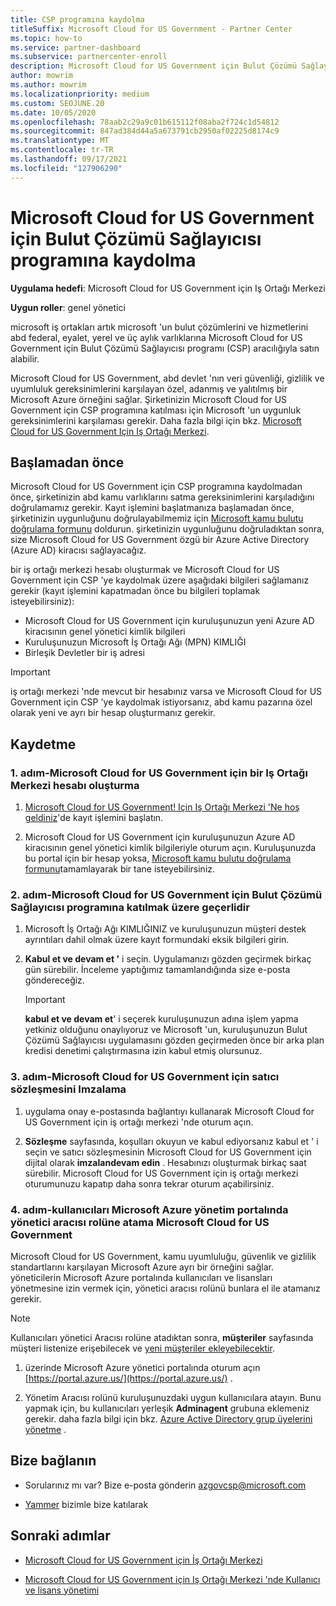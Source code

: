 ```yaml
---
title: CSP programına kaydolma
titleSuffix: Microsoft Cloud for US Government - Partner Center
ms.topic: how-to
ms.service: partner-dashboard
ms.subservice: partnercenter-enroll
description: Microsoft Cloud for US Government için Bulut Çözümü Sağlayıcısı programına kaydolmak isteyen iş ortakları için CSP program gereksinimleri hakkında bilgi edinin.
author: mowrim
ms.author: mowrim
ms.localizationpriority: medium
ms.custom: SEOJUNE.20
ms.date: 10/05/2020
ms.openlocfilehash: 78aab2c29a9c01b615112f08aba2f724c1d54812
ms.sourcegitcommit: 847ad384d44a5a673791cb2950af02225d8174c9
ms.translationtype: MT
ms.contentlocale: tr-TR
ms.lasthandoff: 09/17/2021
ms.locfileid: "127906290"
---
```

# <a name="enroll-in-the-cloud-solution-provider-program-for-microsoft-cloud-for-us-government"></a>Microsoft Cloud for US Government için Bulut Çözümü Sağlayıcısı programına kaydolma

**Uygulama hedefi**: Microsoft Cloud for US Government için Iş Ortağı Merkezi

**Uygun roller**: genel yönetici

microsoft iş ortakları artık microsoft 'un bulut çözümlerini ve hizmetlerini abd federal, eyalet, yerel ve üç aylık varlıklarına Microsoft Cloud for US Government için Bulut Çözümü Sağlayıcısı programı (CSP) aracılığıyla satın alabilir.

Microsoft Cloud for US Government, abd devlet 'nın veri güvenliği, gizlilik ve uyumluluk gereksinimlerini karşılayan özel, adanmış ve yalıtılmış bir Microsoft Azure örneğini sağlar. Şirketinizin Microsoft Cloud for US Government için CSP programına katılması için Microsoft 'un uygunluk gereksinimlerini karşılaması gerekir. Daha fazla bilgi için bkz. [Microsoft Cloud for US Government Için Iş Ortağı Merkezi](partner-center-for-microsoft-us-govt-cloud.md).

## <a name="before-you-begin"></a>Başlamadan önce

Microsoft Cloud for US Government için CSP programına kaydolmadan önce, şirketinizin abd kamu varlıklarını satma gereksinimlerini karşıladığını doğrulamamız gerekir. Kayıt işlemini başlatmanıza başlamadan önce, şirketinizin uygunluğunu doğrulayabilmemiz için [Microsoft kamu bulutu doğrulama formunu](https://azuregov.microsoft.com/csp) doldurun. şirketinizin uygunluğunu doğruladıktan sonra, size Microsoft Cloud for US Government özgü bir Azure Active Directory (Azure AD) kiracısı sağlayacağız.  

bir iş ortağı merkezi hesabı oluşturmak ve Microsoft Cloud for US Government için CSP 'ye kaydolmak üzere aşağıdaki bilgileri sağlamanız gerekir (kayıt işlemini kapatmadan önce bu bilgileri toplamak isteyebilirsiniz):

- Microsoft Cloud for US Government için kuruluşunuzun yeni Azure AD kiracısının genel yönetici kimlik bilgileri
- Kuruluşunuzun Microsoft İş Ortağı Ağı (MPN) KIMLIĞI
- Birleşik Devletler bir iş adresi

> [!IMPORTANT]  
> iş ortağı merkezi 'nde mevcut bir hesabınız varsa ve Microsoft Cloud for US Government için CSP 'ye kaydolmak istiyorsanız, abd kamu pazarına özel olarak yeni ve ayrı bir hesap oluşturmanız gerekir.

## <a name="how-to-enroll"></a>Kaydetme

### <a name="step-1---create-a-partner-center-account-for-microsoft-cloud-for-us-government"></a>1. adım-Microsoft Cloud for US Government için bir Iş Ortağı Merkezi hesabı oluşturma

1. [Microsoft Cloud for US Government! Için Iş Ortağı Merkezi 'Ne hoş geldiniz](https://partnercenter.microsoft.com/register/resellerusgjoinnow)'de kayıt işlemini başlatın.

2. Microsoft Cloud for US Government için kuruluşunuzun Azure AD kiracısının genel yönetici kimlik bilgileriyle oturum açın. Kuruluşunuzda bu portal için bir hesap yoksa, [Microsoft kamu bulutu doğrulama formunu](https://azuregov.microsoft.com/csp)tamamlayarak bir tane isteyebilirsiniz.

### <a name="step-2---apply-to-participate-in-the-cloud-solution-provider-program-for-microsoft-cloud-for-us-government"></a>2. adım-Microsoft Cloud for US Government için Bulut Çözümü Sağlayıcısı programına katılmak üzere geçerlidir

1. Microsoft İş Ortağı Ağı KIMLIĞINIZ ve kuruluşunuzun müşteri destek ayrıntıları dahil olmak üzere kayıt formundaki eksik bilgileri girin.

2. **Kabul et ve devam et '** i seçin. Uygulamanızı gözden geçirmek birkaç gün sürebilir. İnceleme yaptığımız tamamlandığında size e-posta göndereceğiz.

   > [!IMPORTANT]
   > **kabul et ve devam et**' i seçerek kuruluşunuzun adına işlem yapma yetkiniz olduğunu onaylıyoruz ve Microsoft 'un, kuruluşunuzun Bulut Çözümü Sağlayıcısı uygulamasını gözden geçirmeden önce bir arka plan kredisi denetimi çalıştırmasına izin kabul etmiş olursunuz.

### <a name="step-3---sign-the-reseller-agreement-for-microsoft-cloud-for-us-government"></a>3. adım-Microsoft Cloud for US Government için satıcı sözleşmesini Imzalama

1. uygulama onay e-postasında bağlantıyı kullanarak Microsoft Cloud for US Government için iş ortağı merkezi 'nde oturum açın.

2. **Sözleşme** sayfasında, koşulları okuyun ve kabul ediyorsanız kabul et ' i seçin ve satıcı sözleşmesinin Microsoft Cloud for US Government için dijital olarak **imzalandevam edin** . Hesabınızı oluşturmak birkaç saat sürebilir. Microsoft Cloud for US Government için iş ortağı merkezi oturumunuzu kapatıp daha sonra tekrar oturum açabilirsiniz.

### <a name="step-4---assign-users-to-the-admin-agent-role-in-the-microsoft-azure-admin-portal-for-microsoft-cloud-for-us-government"></a>4. adım-kullanıcıları Microsoft Azure yönetim portalında yönetici aracısı rolüne atama Microsoft Cloud for US Government

Microsoft Cloud for US Government, kamu uyumluluğu, güvenlik ve gizlilik standartlarını karşılayan Microsoft Azure ayrı bir örneğini sağlar. yöneticilerin Microsoft Azure portalında kullanıcıları ve lisansları yönetmesine izin vermek için, yönetici aracısı rolünü bunlara el ile atamanız gerekir.

> [!NOTE]
> Kullanıcıları yönetici Aracısı rolüne atadıktan sonra, **müşteriler** sayfasında müşteri listenize erişebilecek ve [yeni müşteriler ekleyebilecektir](add-a-new-customer.md).

1. üzerinde Microsoft Azure yönetici portalında oturum açın [https://portal.azure.us/](https://portal.azure.us/) .

2. Yönetim Aracısı rolünü kuruluşunuzdaki uygun kullanıcılara atayın. Bunu yapmak için, bu kullanıcıları yerleşik **Adminagent** grubuna eklemeniz gerekir. daha fazla bilgi için bkz. [Azure Active Directory grup üyelerini yönetme](/azure/active-directory/active-directory-groups-members-azure-portal) .

## <a name="connect-with-us"></a>Bize bağlanın

- Sorularınız mı var? Bize e-posta gönderin azgovcsp@microsoft.com

- [Yammer](https://www.yammer.com/cloudpartnercommunity/#/threads/inGroup?type=in_group&feedId=11509777) bizimle bize katılarak

## <a name="next-steps"></a>Sonraki adımlar

- [Microsoft Cloud for US Government için İş Ortağı Merkezi](partner-center-for-microsoft-us-govt-cloud.md)

- [Microsoft Cloud for US Government için Iş Ortağı Merkezi 'nde Kullanıcı ve lisans yönetimi](user-management-in-partner-center-for-microsoft-us-govt-cloud.md)
